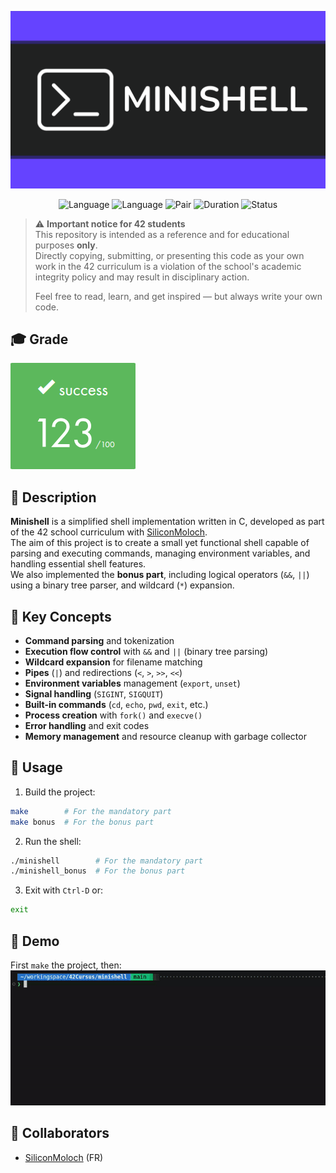 <div align="center">

![Banner](assets/banner.png)

![Language](https://img.shields.io/badge/C-00599C?logo=c&logoColor=white)
![Language](https://img.shields.io/badge/Bash-4EAA25?logo=gnubash&logoColor=fff)
![Pair](https://img.shields.io/badge/Group-Duo-yellow)
![Duration](https://img.shields.io/badge/Estimated%20Hours-210h-A65B23)
![Status](https://img.shields.io/badge/Status-Completed-brightgreen)

</div>

> ⚠️ **Important notice for 42 students**  
> This repository is intended as a reference and for educational purposes **only**.  
> Directly copying, submitting, or presenting this code as your own work in the 42 curriculum is a violation of the school's academic integrity policy and may result in disciplinary action.  
>  
> Feel free to read, learn, and get inspired — but always write your own code.

## 🎓 Grade
![Grade](assets/grade.png)

## 📘 Description
**Minishell** is a simplified shell implementation written in C, developed as part of the 42 school curriculum with [SiliconMoloch](https://github.com/SiliconMoloch).  
The aim of this project is to create a small yet functional shell capable of parsing and executing commands, managing environment variables, and handling essential shell features.  
We also implemented the **bonus part**, including logical operators (`&&`, `||`) using a binary tree parser, and wildcard (`*`) expansion.

## 🧠 Key Concepts
- **Command parsing** and tokenization
- **Execution flow control** with `&&` and `||` (binary tree parsing)
- **Wildcard expansion** for filename matching
- **Pipes** (`|`) and redirections (`<`, `>`, `>>`, `<<`)
- **Environment variables** management (`export`, `unset`)
- **Signal handling** (`SIGINT`, `SIGQUIT`)
- **Built-in commands** (`cd`, `echo`, `pwd`, `exit`, etc.)
- **Process creation** with `fork()` and `execve()`
- **Error handling** and exit codes
- **Memory management** and resource cleanup with garbage collector

## 🚀 Usage

1. Build the project:

```bash
make        # For the mandatory part
make bonus  # For the bonus part
```

2. Run the shell:

```bash
./minishell        # For the mandatory part
./minishell_bonus  # For the bonus part
```

3. Exit with `Ctrl-D` or:

```bash
exit
```

## 🎥 Demo

First `make` the project, then:
![Demo](assets/demo.gif)


## 🤝 Collaborators
- [SiliconMoloch](https://github.com/SiliconMoloch) (FR)
